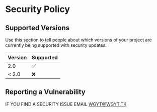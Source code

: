 # Security Policy

## Supported Versions

Use this section to tell people about which versions of your project are
currently being supported with security updates.

| Version | Supported          |
| ------- | ------------------ |
| 2.0     | :white_check_mark: |
| < 2.0   | :x:                |

## Reporting a Vulnerability

IF YOU FIND A SECURITY ISSUE EMAIL WGYT@WGYT.TK 

